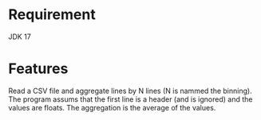 # Requirement
JDK 17

# Features
Read a CSV file and aggregate lines by N lines (N is nammed the binning).
The program assums that the first line is a header (and is ignored) and the values are floats.
The aggregation is the average of the values.

